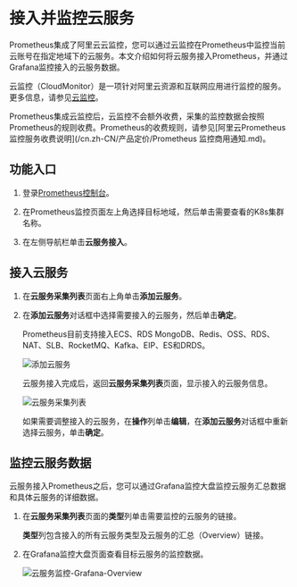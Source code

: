# 接入并监控云服务

Prometheus集成了阿里云云监控，您可以通过云监控在Prometheus中监控当前云账号在指定地域下的云服务。本文介绍如何将云服务接入Prometheus，并通过Grafana监控接入的云服务数据。

云监控（CloudMonitor）是一项针对阿里云资源和互联网应用进行监控的服务。更多信息，请参见[云监控](https://www.aliyun.com/product/jiankong)。

Prometheus集成云监控后，云监控不会额外收费，采集的监控数据会按照Prometheus的规则收费。Prometheus的收费规则，请参见[阿里云Prometheus监控服务收费说明](/cn.zh-CN/产品定价/Prometheus 监控商用通知.md)。

## 功能入口

1.  登录[Prometheus控制台](https://prometheus.console.aliyun.com/#/home)。

2.  在Prometheus监控页面左上角选择目标地域，然后单击需要查看的K8s集群名称。

3.  在左侧导航栏单击**云服务接入**。


## 接入云服务

1.  在**云服务采集列表**页面右上角单击**添加云服务**。

2.  在**添加云服务**对话框中选择需要接入的云服务，然后单击**确定**。

    Prometheus目前支持接入ECS、RDS MongoDB、Redis、OSS、RDS、NAT、SLB、RocketMQ、Kafka、EIP、ES和DRDS。

    ![添加云服务](https://static-aliyun-doc.oss-accelerate.aliyuncs.com/assets/img/zh-CN/4460726061/p184987.png)

    云服务接入完成后，返回**云服务采集列表**页面，显示接入的云服务信息。

    ![云服务采集列表](https://static-aliyun-doc.oss-accelerate.aliyuncs.com/assets/img/zh-CN/4460726061/p184990.png)

    如果需要调整接入的云服务，在**操作**列单击**编辑**，在**添加云服务**对话框中重新选择云服务，单击**确定**。


## 监控云服务数据

云服务接入Prometheus之后，您可以通过Grafana监控大盘监控云服务汇总数据和具体云服务的详细数据。

1.  在**云服务采集列表**页面的**类型**列单击需要监控的云服务的链接。

    **类型**列包含接入的所有云服务类型及云服务的汇总（Overview）链接。

2.  在Grafana监控大盘页面查看目标云服务的监控数据。

    ![云服务监控-Grafana-Overview](https://static-aliyun-doc.oss-accelerate.aliyuncs.com/assets/img/zh-CN/3774826061/p185064.png)


